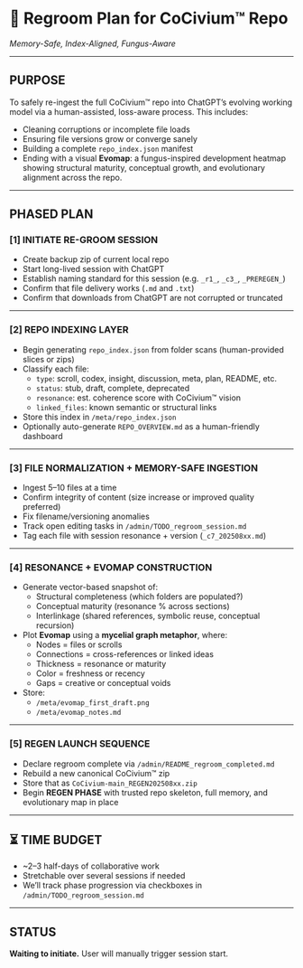 <!-- status: stub; target: 150+ words -->
<!-- Filename: admin_regroom_20250727.md -->

# 🧠 Regroom Plan for CoCivium™ Repo
*Memory-Safe, Index-Aligned, Fungus-Aware*

---

## PURPOSE

To safely re-ingest the full CoCivium™ repo into ChatGPT’s evolving working model via a human-assisted, loss-aware process. This includes:

- Cleaning corruptions or incomplete file loads
- Ensuring file versions grow or converge sanely
- Building a complete `repo_index.json` manifest
- Ending with a visual **Evomap**: a fungus-inspired development heatmap showing structural maturity, conceptual growth, and evolutionary alignment across the repo.

---

## PHASED PLAN

### [1] INITIATE RE-GROOM SESSION

- Create backup zip of current local repo
- Start long-lived session with ChatGPT
- Establish naming standard for this session (e.g. `_r1_`, `_c3_`, `_PREREGEN_`)
- Confirm that file delivery works (`.md` and `.txt`)
- Confirm that downloads from ChatGPT are not corrupted or truncated

---

### [2] REPO INDEXING LAYER

- Begin generating `repo_index.json` from folder scans (human-provided slices or zips)
- Classify each file:
  - `type`: scroll, codex, insight, discussion, meta, plan, README, etc.
  - `status`: stub, draft, complete, deprecated
  - `resonance`: est. coherence score with CoCivium™ vision
  - `linked_files`: known semantic or structural links
- Store this index in `/meta/repo_index.json`
- Optionally auto-generate `REPO_OVERVIEW.md` as a human-friendly dashboard

---

### [3] FILE NORMALIZATION + MEMORY-SAFE INGESTION

- Ingest 5–10 files at a time
- Confirm integrity of content (size increase or improved quality preferred)
- Fix filename/versioning anomalies
- Track open editing tasks in `/admin/TODO_regroom_session.md`
- Tag each file with session resonance + version (`_c7_202508xx.md`)

---

### [4] RESONANCE + EVOMAP CONSTRUCTION

- Generate vector-based snapshot of:
  - Structural completeness (which folders are populated?)
  - Conceptual maturity (resonance % across sections)
  - Interlinkage (shared references, symbolic reuse, conceptual recursion)
- Plot **Evomap** using a **mycelial graph metaphor**, where:
  - Nodes = files or scrolls
  - Connections = cross-references or linked ideas
  - Thickness = resonance or maturity
  - Color = freshness or recency
  - Gaps = creative or conceptual voids
- Store:
  - `/meta/evomap_first_draft.png`
  - `/meta/evomap_notes.md`

---

### [5] REGEN LAUNCH SEQUENCE

- Declare regroom complete via `/admin/README_regroom_completed.md`
- Rebuild a new canonical CoCivium™ zip
- Store that as `CoCivium-main_REGEN202508xx.zip`
- Begin **REGEN PHASE** with trusted repo skeleton, full memory, and evolutionary map in place

---

## ⏳ TIME BUDGET

- ~2–3 half-days of collaborative work
- Stretchable over several sessions if needed
- We’ll track phase progression via checkboxes in `/admin/TODO_regroom_session.md`

---

## STATUS

**Waiting to initiate.** User will manually trigger session start.



